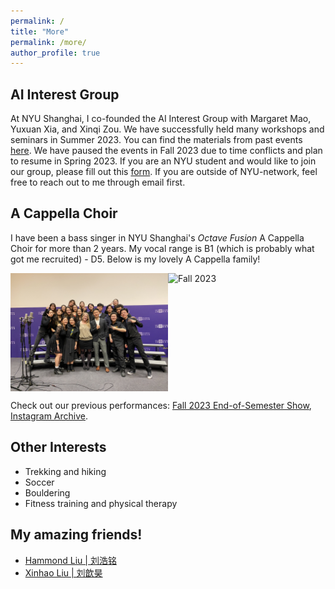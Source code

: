 ```yaml
---
permalink: /
title: "More"
permalink: /more/
author_profile: true
---
```

## AI Interest Group

At NYU Shanghai, I co-founded the AI Interest Group with Margaret Mao, Yuxuan Xia, and Xinqi Zou. We have successfully held many workshops and seminars in Summer 2023. You can find the materials from past events [here](https://drive.google.com/drive/folders/1zlYKYDaf0lSpnKC3JH_vL7ORAkdoO05X?usp=sharing). We have paused the events in Fall 2023 due to time conflicts and plan to resume in Spring 2023. If you are an NYU student and would like to join our group, please fill out this [form](https://forms.gle/R5Mvem7j8zm7agva8). If you are outside of NYU-network, feel free to reach out to me through email first.

## A Cappella Choir

I have been a bass singer in NYU Shanghai's *Octave Fusion* A Cappella Choir for more than 2 years. My vocal range is B1 (which is probably what got me recruited) - D5. Below is my lovely A Cappella family!

<div style="display: flex;">
    <img src="/images/aca_fall21.jpg" alt="Fall 2021" style="flex: 1; max-width: 50%;" />
    <img src="/images/aca_fall23.jpg" alt="Fall 2023" style="flex: 1; max-width: 50%;" />
</div>

Check out our previous performances: [Fall 2023 End-of-Semester Show](https://drive.google.com/drive/folders/1bzEY2tk6RVHx58Ca9bNU3KC5m5gs0T-E?usp=drive_link), [Instagram Archive](https://www.instagram.com/singinginshanghai/).


## Other Interests

- Trekking and hiking
- Soccer
- Bouldering
- Fitness training and physical therapy
<!-- Others: Trekking/Hiking, Bouldering, Gym, Physical Therapy -->

## My amazing friends!
- [Hammond Liu \| 刘浩铭](https://hmdliu.site/)
- [Xinhao Liu \| 刘歆昊](https://gaaaavin.github.io/)
